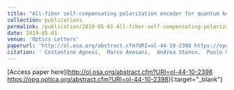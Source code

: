```yaml
---
title: "All-fiber self-compensating polarization encoder for quantum key distribution"
collection: publications
permalink: /publication/2019-05-01-All-fiber-self-compensating-polarization-encoder-for-quantum-key-distribution
date: 2019-05-01
venue: 'Optics Letters'
paperurl: 'http://ol.osa.org/abstract.cfm?URI=ol-44-10-2398 https://opg.optica.org/abstract.cfm?URI=ol-44-10-2398'
citation: ' Costantino Agnesi,  Marco Avesani,  Andrea Stanco,  Paolo Villoresi,  Giuseppe Vallone, &quot;All-fiber self-compensating polarization encoder for quantum key distribution.&quot; Optics Letters, 2019.'
---
```

[Access paper here](http://ol.osa.org/abstract.cfm?URI=ol-44-10-2398 https://opg.optica.org/abstract.cfm?URI=ol-44-10-2398){:target="_blank"}
